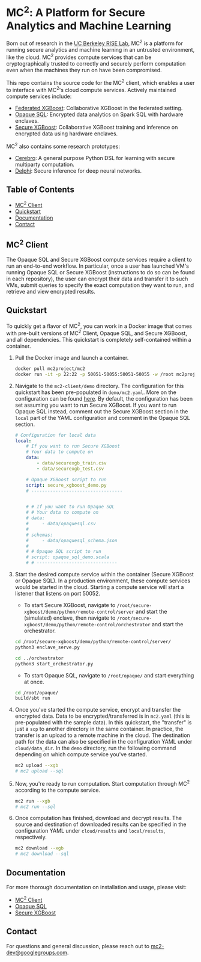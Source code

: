 # MC<sup>2</sup>: A Platform for Secure Analytics and Machine Learning
Born out of research in the [UC Berkeley RISE Lab](https://rise.cs.berkeley.edu/), MC<sup>2</sup> is a platform for running secure analytics and machine learning in an untrusted environment, like the cloud. MC<sup>2</sup> provides compute services that can be cryptographically trusted to correctly and securely perform computation even when the machines they run on have been compromised.

This repo contains the source code for the MC<sup>2</sup> client, which enables a user to interface with MC<sup>2</sup>'s cloud compute services. Actively maintained compute services include:

* [Federated XGBoost](https://github.com/mc2-project/federated-xgboost): Collaborative XGBoost in the federated setting.
* [Opaque SQL](https://github.com/mc2-project/opaque): Encrypted data analytics on Spark SQL with hardware enclaves.
* [Secure XGBoost](https://github.com/mc2-project/secure-xgboost): Collaborative XGBoost training and inference on encrypted data using hardware enclaves.

MC<sup>2</sup> also contains some research prototypes:

* [Cerebro](https://github.com/mc2-project/cerebro): A general purpose Python DSL for learning with secure multiparty computation.
* [Delphi](https://github.com/mc2-project/delphi): Secure inference for deep neural networks.

## Table of Contents
* [MC<sup>2</sup> Client](#mc2-client)
* [Quickstart](#quickstart)
* [Documentation](#documentation)
* [Contact](#contact)

## MC<sup>2</sup> Client
The Opaque SQL and Secure XGBoost compute services require a client to run an end-to-end workflow. In particular, once a user has launched VM's running Opaque SQL or Secure XGBoost (instructions to do so can be found in each repository), the user can encrypt their data and transfer it to such VMs, submit queries to specify the exact computation they want to run, and retrieve and view encrypted results.

## Quickstart
To quickly get a flavor of MC<sup>2</sup>, you can work in a Docker image that comes with pre-built versions of MC<sup>2</sup> Client, Opaque SQL, and Secure XGBoost, and all dependencies. This quickstart is completely self-contained within a container.

1. Pull the Docker image and launch a container.

    ```sh
    docker pull mc2project/mc2
    docker run -it -p 22:22 -p 50051-50055:50051-50055 -w /root mc2project/mc2
    ```

1. Navigate to the `mc2-client/demo` directory. The configuration for this quickstart has been pre-populated in `demo/mc2.yaml`. More on the configuration can be found [here](). By default, the configuration has been set assuming you want to run Secure XGBoost. If you want to run Opaque SQL instead, comment out the Secure XGBoost section in the `local` part of the YAML configuration and comment in the Opaque SQL section.

    ```yaml
    # Configuration for local data
    local:
        # If you want to run Secure XGBoost
        # Your data to compute on
        data:
            - data/securexgb_train.csv
            - data/securexgb_test.csv

        # Opaque XGBoost script to run
        script: secure_xgboost_demo.py
        # ----------------------------------


        # # If you want to run Opaque SQL
        # # Your data to compute on
        # data:
        #     - data/opaquesql.csv
        # 
        # schemas:
        #     - data/opaquesql_schema.json
        # 
        # # Opaque SQL script to run
        # script: opaque_sql_demo.scala
        # # ------------------------------
    ```

1. Start the desired compute service within the container (Secure XGBoost or Opaque SQL). In a production environment, these compute services would be started in the cloud. Starting a compute service will start a listener that listens on port 50052.

    * To start Secure XGBoost, navigate to `/root/secure-xgboost/demo/python/remote-control/server` and start the (simulated) enclave, then navigate to `/root/secure-xgboost/demo/python/remote-control/orchestrator` and start the orchestrator.

    ```sh
    cd /root/secure-xgboost/demo/python/remote-control/server/
    python3 enclave_serve.py

    cd ../orchestrator
    python3 start_orchestrator.py
    ```

    * To start Opaque SQL, navigate to `/root/opaque/` and start everything at once.

    ```sh
    cd /root/opaque/
    build/sbt run
    ```

1. Once you've started the compute service, encrypt and transfer the encrypted data. Data to be encrypted/transferred is in `mc2.yaml` (this is pre-populated with the sample data). In this quickstart, the "transfer" is just a `scp` to another directory in the same container. In practice, the transfer is an upload to a remote machine in the cloud. The destination path for the data can also be specified in the configuration YAML under `cloud/data_dir`. In the `demo` directory, run the following command depending on which compute service you've started.

    ```sh
    mc2 upload --xgb
    # mc2 upload --sql
    ```

1. Now, you're ready to run computation. Start computation through MC<sup>2</sup> according to the compute service.

    ```sh
    mc2 run --xgb
    # mc2 run --sql
    ```

1. Once computation has finished, download and decrypt results. The source and destination of downloaded results can be specified in the configuration YAML under `cloud/results` and `local/results`, respectively.

    ```sh
    mc2 download --xgb
    # mc2 download --sql
    ```

## Documentation
For more thorough documentation on installation and usage, please visit:

* [MC<sup>2</sup> Client]()
* [Opaque SQL](https://mc2-project.github.io/opaque/)
* [Secure XGBoost](https://secure-xgboost.readthedocs.io/en/latest/)


## Contact
For questions and general discussion, please reach out to mc2-dev@googlegroups.com.
